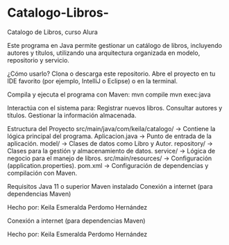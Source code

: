 # Catalogo-Libros-
Catalogo de Libros, curso Alura

Este programa en Java permite gestionar un catálogo de libros, incluyendo autores y títulos, utilizando una arquitectura organizada en modelo, repositorio y servicio.

¿Cómo usarlo?
Clona o descarga este repositorio.
Abre el proyecto en tu IDE favorito (por ejemplo, IntelliJ o Eclipse) o en la terminal.

Compila y ejecuta el programa con Maven:
mvn compile
mvn exec:java


Interactúa con el sistema para:
Registrar nuevos libros.
Consultar autores y títulos.
Gestionar la información almacenada.

Estructura del Proyecto
src/main/java/com/keila/catalogo/ → Contiene la lógica principal del programa.
Aplicacion.java → Punto de entrada de la aplicación.
model/ → Clases de datos como Libro y Autor.
repository/ → Clases para la gestión y almacenamiento de datos.
service/ → Lógica de negocio para el manejo de libros.
src/main/resources/ → Configuración (application.properties).
pom.xml → Configuración de dependencias y compilación con Maven.

Requisitos
Java 11 o superior
Maven instalado
Conexión a internet (para dependencias Maven)

Hecho por: Keila Esmeralda Perdomo Hernández










Conexión a internet (para dependencias Maven)

Hecho por: Keila Esmeralda Perdomo Hernández
